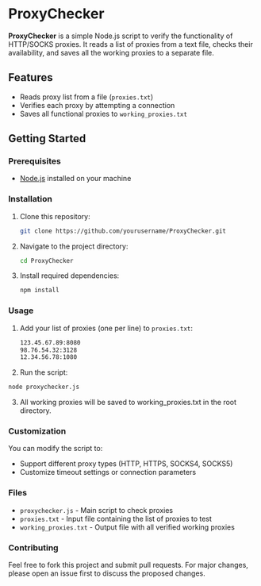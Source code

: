 # ProxyChecker

**ProxyChecker** is a simple Node.js script to verify the functionality of HTTP/SOCKS proxies. It reads a list of proxies from a text file, checks their availability, and saves all the working proxies to a separate file.

## Features

- Reads proxy list from a file (`proxies.txt`)
- Verifies each proxy by attempting a connection
- Saves all functional proxies to `working_proxies.txt`

## Getting Started

### Prerequisites

- [Node.js](https://nodejs.org/) installed on your machine

### Installation

1. Clone this repository:
    ```bash
    git clone https://github.com/yourusername/ProxyChecker.git
    ```
2. Navigate to the project directory:
    ```bash
    cd ProxyChecker
    ```
3. Install required dependencies:
    ```bash
    npm install
    ```

### Usage

1. Add your list of proxies (one per line) to `proxies.txt`:
    ```bash
    123.45.67.89:8080
    98.76.54.32:3128
    12.34.56.78:1080
    ```

2. Run the script:
```bash
node proxychecker.js
```
3. All working proxies will be saved to working_proxies.txt in the root directory.

### Customization
You can modify the script to:

* Support different proxy types (HTTP, HTTPS, SOCKS4, SOCKS5)
* Customize timeout settings or connection parameters

### Files
* ```proxychecker.js``` - Main script to check proxies  
* ```proxies.txt``` - Input file containing the list of proxies to test  
* ```working_proxies.txt``` - Output file with all verified working proxies  

### Contributing
Feel free to fork this project and submit pull requests. For major changes, please open an issue first to discuss the proposed changes.